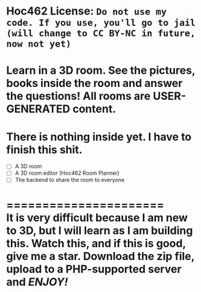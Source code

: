 # Hoc462 License: `Do not use my code. If you use, you'll go to jail (will change to CC BY-NC in future, now not yet)`
Learn in a 3D room. See the pictures, books inside the room and answer the questions! All rooms are USER-GENERATED content.
===
# There is nothing inside yet. I have to finish this shit.
- [ ] A 3D room
- [ ] A 3D room editor (Hoc462 Room Planner)
- [ ] The backend to share the room to everyone  

======================  
It is very difficult because I am new to 3D, but I will learn as I am building this. Watch this, and if this is good, give me a star. Download the zip file, upload to a PHP-supported server and *ENJOY!*  
======================
